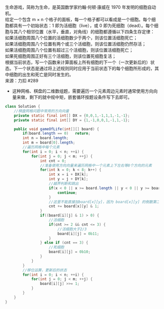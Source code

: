 生命游戏，简称为生命，是英国数学家约翰·何顿·康威在 1970 年发明的细胞自动机。  
给定一个包含 m × n 个格子的面板，每一个格子都可以看成是一个细胞。每个细胞都具有一个初始状态：1 即为活细胞（live），或 0 即为死细胞（dead）。每个细胞与其八个相邻位置（水平，垂直，对角线）的细胞都遵循以下四条生存定律：  
如果活细胞周围八个位置的活细胞数少于两个，则该位置活细胞死亡；  
如果活细胞周围八个位置有两个或三个活细胞，则该位置活细胞仍然存活；  
如果活细胞周围八个位置有超过三个活细胞，则该位置活细胞死亡；  
如果死细胞周围正好有三个活细胞，则该位置死细胞复活；  
根据当前状态，写一个函数来计算面板上所有细胞的下一个（一次更新后的）状态。下一个状态是通过将上述规则同时应用于当前状态下的每个细胞所形成的，其中细胞的出生和死亡是同时发生的。  
来源：力扣 #289  
- 这种网格、棋盘的二维数组题，需要遍历一个元素周边元素时通常使用方向向量来做，剩下的就中规中矩，嵌套循环按题设条件写下去即可。  
```java
class Solution {
    //棋盘网格问题中常用的方向向量
    private static final int[] DX = {0,0,1,-1,1,1,-1,-1};
    private static final int[] DY = {1,-1,0,0,1,-1,1,-1};

    public void gameOfLife(int[][] board) {
        if(board.length == 0)   return;
        int n = board.length;
        int m = board[0].length;
        //遍历网格中每个元素
        for(int i = 0; i < n; ++i) {
            for(int j = 0; j < m; ++j) {
                int cnt = 0;
                //准备使用方向向量来遍历网格中一个元素上下左右等8个方向的元素
                for(int k = 0; k < 8; k++) {
                    int x = i + DX[k];
                    int y = j + DY[k];
                    //越界判断和跳出
                    if(x < 0 || x >= board.length || y < 0 || y >= board[0].length) {
                        continue;
                    }
                    //这里不能直接加board[x][y]，因为 board[x][y] 的倒数第二位是可能有值的。
                    cnt += board[x][y] & 1;
                }
                if((board[i][j] & 1) > 0) {
                    //活细胞
                    if(cnt >= 2 && cnt <= 3) {
                        //活细胞大于2/3
                        board[i][j] = 0b11;
                    }
                } else if (cnt == 3) {
                    //死细胞
                    board[i][j] = 0b10;
                }
            }
        }
        //移位运算，更新后的状态
        for(int i = 0; i < n; ++i) {
            for(int j = 0; j < m; ++j) {
                board[i][j] >>= 1;
            }
        }
    }
}
```
